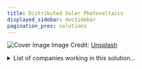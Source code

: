 ```yaml
---
title: Distributed Solar Photovoltaics
displayed_sidebar: docSidebar
pagination_prev: solutions
---
```


![Cover Image](https://images.unsplash.com/photo-1559302504-64aae6ca6b6d?crop=entropy&cs=tinysrgb&fit=max&fm=jpg&ixid=Mnw0NDYzODh8MHwxfHNlYXJjaHwxfHxEaXN0cmlidXRlZCUyMFNvbGFyJTIwUGhvdG92b2x0YWljc3xlbnwwfHx8fDE2ODM2NTg0MzY&ixlib=rb-4.0.3&q=80&w=1080)
Image Credit: [Unsplash](https://unsplash.com/@rgaleriacom)

<details>
        <summary>List of companies working in this solution...</summary>
         <em>Note: this is an experimental AI feature. Accuracy and completeness are a work in progress</em>
        <div>
            <ul>
             
                <li><a href="https://solarkiosk.eu">Solarkiosk</a></li>
            
                <li><a href="https://heliatek.com">Heliatek</a></li>
            
                <li><a href="https://hstsolar.com">Hst Solar</a></li>
            
                <li><a href="https://raptormaps.com/">Raptor Maps</a></li>
            
                <li><a href="https://yellowdoorenergy.com">Yellow Door Energy</a></li>
            
                <li><a href="https://envisionsolar.com">Envision Solar</a></li>
            
                <li><a href="https://chargepoint.com">Chargepoint</a></li>
            
                <li><a href="https://humless.com">Humless</a></li>
            
                <li><a href="https://solcastglobal.com">Solcast</a></li>
            
                <li><a href="https://diamondfoundry.com">Diamond Foundry</a></li>
            
                <li><a href="https://www.omnidian.com/">Omnidian</a></li>
            
                <li><a href="https://scatecsolar.com">Scatec Solar</a></li>
            
                <li><a href="https://fulcrum3d.com">Fulcrum3d</a></li>
            
                <li><a href="https://oxfordpv.com">Oxford Pv</a></li>
            
                <li><a href="https://huskpowersystems.com">Husk Power Systems</a></li>
            
                <li><a href="https://firstsolar.com">First Solar</a></li>
            
                <li><a href="https://fourthpartner.co">Fourth Partner Energy</a></li>
            
            </ul>
        </div>
        </details>


:::note job openings
  #### [View open jobs in this Solution](https://climatebase.org/jobs?l=&q=&drawdown_solutions=Distributed+Solar+Photovoltaics)
:::

## Overview

**Distributed Solar Photovoltaics (DSPV):** Also known as rooftop solar, DSPV refers to the technology that harnesses sunlight using photovoltaic cells installed on various surfaces, such as rooftops of homes, businesses, and community buildings. These systems convert sunlight directly into electricity, contributing to the reduction of greenhouse gas emissions. DSPV has experienced significant progress with breakthrough technologies and innovative companies driving its development.

**Leading Companies/Organizations:**
- SolarCity
- SunPower
- First Solar
- SunEdison
- Sungevity

## Progress Made

- **DSPV Development:** Major strides in recent years.
- Breakthroughs: Thin-film PV, multi-junction PV cells, concentrator PV enhance efficiency.
- **Leading Innovators:** First Solar, SunPower, National Renewable Energy Laboratory driving advancements.

## Challenges Ahead

- **High Upfront Costs:** Initial PV system expense limits adoption.
- **Intermittency Issue:** Solar PV's variable output challenges grid management.
- **Duck Curve Problem:** Excess solar output vs. low electricity demand can reduce solar PV profits.

## Progress Despite Challenges

- **Falling Costs:** PV systems are more affordable.
- **Tech Advances:** Storage, demand response addressing intermittency.
- **Mitigating Duck Curve:** Improved power system flexibility.

## Leading Initiatives

- **Installation Leaders:** SolarCity, SunPower in the U.S.
- **Utility Participation:** Xcel Energy, Southern Company in community solar.

## Best Path Forward

- **Invest in R&D:** Enhance tech efficiency and affordability.
- **Policy Implementation:** Incentives for solar panel installation.
- **Efficiency Improvement:** Ongoing research to advance solar panel tech.
- **Incentive Mechanisms:** Net metering, renewable energy credits.